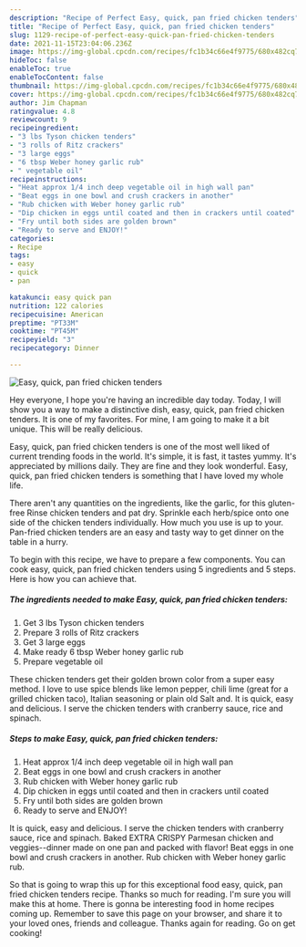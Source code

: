 ```yaml
---
description: "Recipe of Perfect Easy, quick, pan fried chicken tenders"
title: "Recipe of Perfect Easy, quick, pan fried chicken tenders"
slug: 1129-recipe-of-perfect-easy-quick-pan-fried-chicken-tenders
date: 2021-11-15T23:04:06.236Z
image: https://img-global.cpcdn.com/recipes/fc1b34c66e4f9775/680x482cq70/easy-quick-pan-fried-chicken-tenders-recipe-main-photo.jpg
hideToc: false
enableToc: true
enableTocContent: false
thumbnail: https://img-global.cpcdn.com/recipes/fc1b34c66e4f9775/680x482cq70/easy-quick-pan-fried-chicken-tenders-recipe-main-photo.jpg
cover: https://img-global.cpcdn.com/recipes/fc1b34c66e4f9775/680x482cq70/easy-quick-pan-fried-chicken-tenders-recipe-main-photo.jpg
author: Jim Chapman
ratingvalue: 4.8
reviewcount: 9
recipeingredient:
- "3 lbs Tyson chicken tenders"
- "3 rolls of Ritz crackers"
- "3 large eggs"
- "6 tbsp Weber honey garlic rub"
- " vegetable oil"
recipeinstructions:
- "Heat approx 1/4 inch deep vegetable oil in high wall pan"
- "Beat eggs in one bowl and crush crackers in another"
- "Rub chicken with Weber honey garlic rub"
- "Dip chicken in eggs until coated and then in crackers until coated"
- "Fry until both sides are golden brown"
- "Ready to serve and ENJOY!"
categories:
- Recipe
tags:
- easy
- quick
- pan

katakunci: easy quick pan 
nutrition: 122 calories
recipecuisine: American
preptime: "PT33M"
cooktime: "PT45M"
recipeyield: "3"
recipecategory: Dinner

---
```



![Easy, quick, pan fried chicken tenders](https://img-global.cpcdn.com/recipes/fc1b34c66e4f9775/680x482cq70/easy-quick-pan-fried-chicken-tenders-recipe-main-photo.jpg)

Hey everyone, I hope you're having an incredible day today. Today, I will show you a way to make a distinctive dish, easy, quick, pan fried chicken tenders. It is one of my favorites. For mine, I am going to make it a bit unique. This will be really delicious.

Easy, quick, pan fried chicken tenders is one of the most well liked of current trending foods in the world. It's simple, it is fast, it tastes yummy. It's appreciated by millions daily. They are fine and they look wonderful. Easy, quick, pan fried chicken tenders is something that I have loved my whole life.

There aren&#39;t any quantities on the ingredients, like the garlic, for this gluten-free Rinse chicken tenders and pat dry. Sprinkle each herb/spice onto one side of the chicken tenders individually. How much you use is up to your. Pan-fried chicken tenders are an easy and tasty way to get dinner on the table in a hurry.


To begin with this recipe, we have to prepare a few components. You can cook easy, quick, pan fried chicken tenders using 5 ingredients and 5 steps. Here is how you can achieve that.

<!--inarticleads1-->

##### The ingredients needed to make Easy, quick, pan fried chicken tenders:

1. Get 3 lbs Tyson chicken tenders
1. Prepare 3 rolls of Ritz crackers
1. Get 3 large eggs
1. Make ready 6 tbsp Weber honey garlic rub
1. Prepare  vegetable oil


These chicken tenders get their golden brown color from a super easy method. I love to use spice blends like lemon pepper, chili lime (great for a grilled chicken taco), Italian seasoning or plain old Salt and. It is quick, easy and delicious. I serve the chicken tenders with cranberry sauce, rice and spinach. 

<!--inarticleads2-->

##### Steps to make Easy, quick, pan fried chicken tenders:

1. Heat approx 1/4 inch deep vegetable oil in high wall pan
1. Beat eggs in one bowl and crush crackers in another
1. Rub chicken with Weber honey garlic rub
1. Dip chicken in eggs until coated and then in crackers until coated
1. Fry until both sides are golden brown
1. Ready to serve and ENJOY!

It is quick, easy and delicious. I serve the chicken tenders with cranberry sauce, rice and spinach. Baked EXTRA CRISPY Parmesan chicken and veggies--dinner made on one pan and packed with flavor! Beat eggs in one bowl and crush crackers in another. Rub chicken with Weber honey garlic rub. 

So that is going to wrap this up for this exceptional food easy, quick, pan fried chicken tenders recipe. Thanks so much for reading. I'm sure you will make this at home. There is gonna be interesting food in home recipes coming up. Remember to save this page on your browser, and share it to your loved ones, friends and colleague. Thanks again for reading. Go on get cooking!

